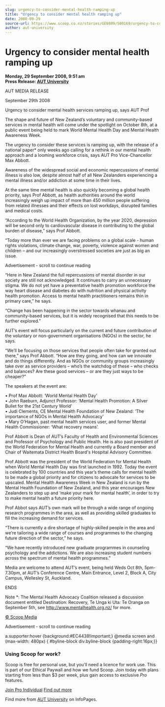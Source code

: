 ```yaml
---
slug: urgency-to-consider-mental-health-ramping-up
title: "Urgency to consider mental health ramping up"
date: 2008-09-29
source-url: https://www.scoop.co.nz/stories/GE0809/S00169/urgency-to-consider-mental-health-ramping-up.htm
author: aut-university
---
```

Urgency to consider mental health ramping up
============================================

**Monday, 29 September 2008, 9:51 am**  
**Press Release: [AUT University](https://info.scoop.co.nz/AUT_University)**

AUT MEDIA RELEASE

September 29th 2008

Urgency to consider mental health services ramping up, says AUT Prof

The shape and future of New Zealand’s voluntary and community-based services in mental health will come under the spotlight on October 8th, at a public event being held to mark World Mental Health Day and Mental Health Awareness Week.

The urgency to consider these services is ramping up, with the release of a national paper\* only weeks ago calling for a rethink in our mental health approach and a looming workforce crisis, says AUT Pro Vice-Chancellor Max Abbott.

Awareness of the widespread social and economic repercussions of mental illness is also low, despite almost half of all New Zealanders experiencing a mental illness and/or addiction at some time in their lives.

At the same time mental health is also quickly becoming a global health priority, says Prof Abbott, as health authorities around the world increasingly weigh up impact of more than 450 million people suffering from related illnesses and their effects on lost workdays, disrupted families and medical costs.

“According to the World Health Organization, by the year 2020, depression will be second only to cardiovascular disease in contributing to the global burden of disease,” says Prof Abbott.

“Today more than ever we are facing problems on a global scale - human rights violations, climate change, war, poverty, violence against women and children – and our increasingly overstressed societies are just as big an issue.

Advertisement - scroll to continue reading





“Here in New Zealand the full repercussions of mental disorder in our society are still not acknowledged. It continues to carry an unnecessary stigma. We do not yet have a preventative health promotion workforce the way heart disease and diabetes do with nutrition and physical activity health promotion. Access to mental health practitioners remains thin in primary care,” he says.

“Change has been happening in the sector towards whanau and community-based services, but it is widely recognised that this needs to be further explored.”

AUT’s event will focus particularly on the current and future contribution of the voluntary or non-government organisations (NGOs) in the sector, he says.

“We’ll be focusing on those services that people often take for granted out there,” says Prof Abbott. “How are they going, and how can we innovate and do things differently. And as NGOs or community groups increasingly take over as service providers – who’s the watchdog of these – who checks and balances? Are these good services – or are they just ways to be cheaper?”

The speakers at the event are:

• Prof Max Abbott: ‘World Mental Health Day’  
• John Raeburn, Adjunct Professor: ‘Mental Health Promotion: A Silver Bullet for the 21st Century World’  
• Judi Clements, CE Mental Health Foundation of New Zealand: ‘The importance of NGOs in Mental Health Advocacy’  
• Mary O’Hagan, past mental health services user, and former Mental Health Commissioner: ‘What recovery means’.

Prof Abbott is Dean of AUT’s Faculty of Health and Environmental Sciences and Professor of Psychology and Public Health. He is also past president of the World Federation for Mental Health and currently a Board member and Chair of Waitemata District Health Board's Hospital Advisory Committee.

Prof Abbott was the president of the World Federation for Mental Health when World Mental Health Day was first launched in 1992. Today the event is celebrated by 100 countries and this year’s theme calls for mental health to be made a global priority and for citizens to advocate for services to be upscaled. Mental Health Awareness Week in New Zealand is run by the Mental Health Foundation of New Zealand, and this year encourages New Zealanders to step up and ‘make your mark for mental health’, in order to try to make mental health a future priority here.

Prof Abbot says AUT’s own mark will be through a wide range of ongoing research programmes in the area, as well as providing skilled graduates to fill the increasing demand for services.

“There is currently a dire shortage of highly-skilled people in the area and we’re tailoring a wide range of courses and programmes to the changing future direction of the sector,” he says.

“We have recently introduced new graduate programmes in counseling psychology and the addictions. We are also increasing student numbers across the spectrum of mental health programmes.”

Media are welcome to attend AUT’s event, being held Weds Oct 8th, 5pm-7.30pm, at AUT’s Conference Centre, Main Entrance, Level 2, Block A, City Campus, Wellesley St, Auckland.

ENDS

Note \*: The Mental Health Advocacy Coalition released a discussion document entitled Destination: Recovery, Te Unga ki Uta: Te Oranga on September 5th, see http://www.mentalhealth.org.nz/ for more.  

[© Scoop Media](http://www.scoop.co.nz/about/terms.html)  

Advertisement - scroll to continue reading



a.supporter:hover {background:#EC4438!important;} @media screen and (max-width: 480px) { #byline-block div.byline-block {padding-right:16px;}}

### Using Scoop for work?

Scoop is free for personal use, but you’ll need a licence for work use. This is part of our Ethical Paywall and how we fund Scoop. Join today with plans starting from less than $3 per week, plus gain access to exclusive _Pro_ features.  
  
[Join Pro Individual](https://pro.scoop.co.nz/Individual/?from=ProIn24) [Find out more](https://pro.scoop.co.nz/using-scoop-for-work/?from=ProIn24)

Find more from [AUT University](https://info.scoop.co.nz/AUT_University) on InfoPages.
